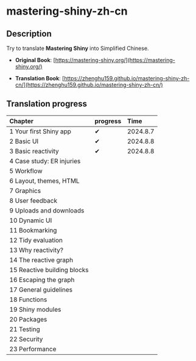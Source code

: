 # mastering-shiny-zh-cn

## Description

Try to translate **Mastering Shiny** into Simplified Chinese.

- **Original Book**: [https://mastering-shiny.org/](https://mastering-shiny.org/)

- **Translation Book**: [https://zhenghu159.github.io/mastering-shiny-zh-cn/](https://zhenghu159.github.io/mastering-shiny-zh-cn/)

## Translation progress

| Chapter                          | progress | Time      |
|:---------------------------------|:---------|:----------|
| 1 Your first Shiny app           | ✔        | 2024.8.7  |
| 2 Basic UI                       | ✔        | 2024.8.8  |
| 3 Basic reactivity               | ✔        | 2024.8.8  |
| 4 Case study: ER injuries               |         |  |
| 5 Workflow                  |         |  |
| 6 Layout, themes, HTML               |         |  |
| 7 Graphics      |         |  |
| 8 User feedback                 |         |  |
| 9 Uploads and downloads       |         |  |
| 10 Dynamic UI                           |         |  |
| 11 Bookmarking        |         | |
| 12 Tidy evaluation                |         |  |
| 13 Why reactivity?                      |         |  |
| 14 The reactive graph                       |         |  |
| 15 Reactive building blocks                    |        |  |
| 16 Escaping the graph               |         |  |
| 17 General guidelines                 |         |  |
| 18 Functions               |          |           |
| 19 Shiny modules               |          |           |
| 20 Packages                         |          |           |
| 21 Testing                 |          |           |
| 22 Security                     |          |           |
| 23 Performance                       |          |           |


